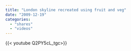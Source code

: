 ```yaml
---
title: "London skyline recreated using fruit and veg"
date: "2009-12-19"
categories:
  - "shares"
  - "videos"
---
```


<div style="width: 70vw;">{{< youtube Q2PY5cL_tgc>}}</div>
